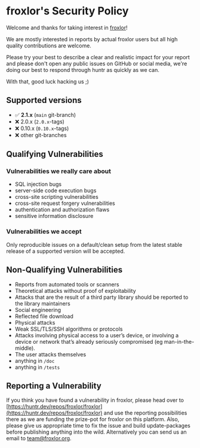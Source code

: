 # froxlor's Security Policy

Welcome and thanks for taking interest in [froxlor](https://www.froxlor.org)!

We are mostly interested in reports by actual froxlor users but all high quality contributions are welcome.

Please try your best to describe a clear and realistic impact for your report and please don't open any public issues on GitHub or social media, we're doing our best to respond through huntr as quickly as we can.

With that, good luck hacking us ;)

## Supported versions

- ️✅ **2.1.x**  (`main` git-branch)
- ❌ 2.0.x (`2.0.x`-tags)
- ❌ 0.10.x (`0.10.x`-tags)
- ❌ other git-branches

## Qualifying Vulnerabilities

### Vulnerabilities we really care about
- SQL injection bugs
- server-side code execution bugs
- cross-site scripting vulnerabilities
- cross-site request forgery vulnerabilities
- authentication and authorization flaws
- sensitive information disclosure

### Vulnerabilities we accept

Only reproducible issues on a default/clean setup from the latest stable release of a supported version will be accepted.

## Non-Qualifying Vulnerabilities

- Reports from automated tools or scanners
- Theoretical attacks without proof of exploitability
- Attacks that are the result of a third party library should be reported to the library maintainers
- Social engineering
- Reflected file download
- Physical attacks
- Weak SSL/TLS/SSH algorithms or protocols
- Attacks involving physical access to a user’s device, or involving a device or network that’s already seriously compromised (eg man-in-the-middle).
- The user attacks themselves
- anything in `/doc`
- anything in `/tests`

## Reporting a Vulnerability

If you think you have found a vulnerability in froxlor, please head over to [https://huntr.dev/repos/froxlor/froxlor](https://huntr.dev/repos/froxlor/froxlor) and use the reporting possibilities there as we are funding the prize-pot for froxlor on this platform. Also, please give us appropriate time to fix the issue and build update-packages before publishing anything into the wild. Alternatively you can send us an email to [team@froxlor.org](team@froxlor.org).
